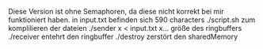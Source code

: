 Diese Version ist ohne Semaphoren, da diese nicht korrekt bei mir funktioniert haben.
in input.txt befinden sich 590 characters
./script.sh     zum komplilieren der dateien
./sender x < input.txt      x... größe des ringbuffers
./receiver      entehrt den ringbuffer
./destroy       zerstört den sharedMemory
